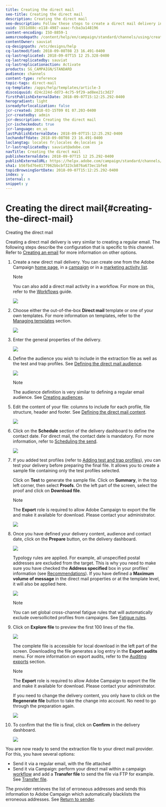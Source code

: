```yaml
---
title: Creating the direct mail
seo-title: Creating the direct mail
description: Creating the direct mail
seo-description: Follow these steps to create a direct mail delivery in Adobe Campaign.
uuid: 1551d88c-e118-4987-aaac-fcba3a148196
content-encoding: ISO-8859-1
aemsrcnodepath: /content/help/en/campaign/standard/channels/using/creating-the-direct-mail
contentOwner: sauviat
cq-designpath: /etc/designs/help
cq-lastmodified: 2018-09-08T08 23 16.491-0400
cq-lastreplicated: 2018-09-07T15 12 25.328-0400
cq-lastreplicatedby: sauviat
cq-lastreplicationaction: Activate
products: SG_CAMPAIGN/STANDARD
audience: channels
content-type: reference
topic-tags: direct-mail
cq-template: /apps/help/templates/article-3
discoiquuid: d24c224d-dd73-4c75-9f29-ad8ee21c3d27
firstPublishExternalDate: 2018-09-07T15:12:25.292-0400
herogradient: light
isreadyforlocalization: false
jcr-created: 2018-03-15T09 01 07.203-0400
jcr-createdby: admin
jcr-description: Creating the direct mail
jcr-ischeckedout: true
jcr-language: en_us
lastPublishExternalDate: 2018-09-07T15:12:25.292-0400
lochandoffdate: 2018-09-08T08 23 16.491-0400
loclangtag: locales fr;locales de;locales ja
lr-lastreplicatedby: sauviat@adobe.com
navTitle: Creating the direct mail
publishexternaldate: 2018-09-07T15 12 25.292-0400
publishExternalURL: https://helpx.adobe.com/campaign/standard/channels/using/creating-the-direct-mail.html
sha1: b56fbd76e8177062bbcbf323cb876a673ec1bfe8
topicBrowsingSortDate: 2018-09-07T15:12:25.292-0400
index: y
internal: n
snippet: y
---
```


# Creating the direct mail{#creating-the-direct-mail}

Creating the direct mail

Creating a direct mail delivery is very similar to creating a regular email. The following steps describe the configuration that is specific to this channel. Refer to [Creating an email](../../channels/using/creating-an-email.md) for more information on other options.

1. Create a new direct mail delivery. You can create one from the Adobe Campaign [home page](../../start/using/interface-description.md#home-page), in a [campaign](../../start/using/marketing-activities.md#creating-a-marketing-activity) or in a [marketing activity list](../../start/using/programs-and-campaigns.md#creating-a-campaign).

   >[!NOTE]
   >
   >You can also add a direct mail activity in a workflow. For more on this, refer to the [Workflows](../../automating/using/direct-mail-delivery.md) guide.

   ![](assets/direct_mail_1.png)

1. Choose either the out-of-the-box **Direct mail** template or one of your own templates. For more information on templates, refer to the [Managing templates](../../start/using/about-templates.md) section.

   ![](assets/direct_mail_2.png)

1. Enter the general properties of the delivery.

   ![](assets/direct_mail_3.png)

1. Define the audience you wish to include in the extraction file as well as the test and trap profiles. See [Defining the direct mail audience](../../channels/using/defining-the-direct-mail-audience.md). 

   ![](assets/direct_mail_4.png)

   >[!NOTE]
   >
   >The audience definition is very similar to defining a regular email audience. See [Creating audiences](../../audiences/using/creating-audiences.md).

1. Edit the content of your file: columns to include for each profile, file structure, header and footer. See [Defining the direct mail content](../../channels/using/defining-the-direct-mail-content.md).

   ![](assets/direct_mail_5.png)

1. Click on the **Schedule** section of the delivery dashboard to define the contact date. For direct mail, the contact date is mandatory. For more information, refer to [Scheduling the send](../../sending/using/about-scheduling-messages.md).

   ![](assets/direct_mail_8.png)

1. If you added test profiles (refer to [Adding test and trap profiles](../../channels/using/defining-the-direct-mail-audience.md#adding-test-and-trap-profiles)), you can test your delivery before preparing the final file. It allows you to create a sample file containing only the test profiles selected.

   Click on **Test** to generate the sample file. Click on **Summary**, in the top left corner, then select **Proofs**. On the left part of the screen, select the proof and click on **Download file**.

   >[!NOTE]
   >
   >The **Export** role is required to allow Adobe Campaign to export the file and make it available for download. Please contact your administrator.

   ![](assets/direct_mail_19.png)

1. Once you have defined your delivery content, audience and contact date, click on the **Prepare** button, on the delivery dashboard.

   ![](assets/direct_mail_16.png)

   Typology rules are applied. For example, all unspecified postal addresses are excluded from the target. This is why you need to make sure you have checked the **Address specified** box in your profiles' information (see [Recommendations](../../channels/using/about-direct-mail.md#recommendations)). If you have defined a **Maximum volume of message** in the direct mail properties or at the template level, it will also be applied here.

   ![](assets/direct_mail_25.png)

   >[!NOTE]
   >
   >You can set global cross-channel fatigue rules that will automatically exclude oversollicited profiles from campaigns. See [Fatigue rules](../../administration/using/fatigue-rules.md).

1. Click on **Explore file** to preview the first 100 lines of the file. 

   ![](assets/direct_mail_18.png)

   The complete file is accessible for local download in the left part of the screen. Downloading the file generates a log entry in the **Export audits** menu. For more information on export audits, refer to the [Auditing exports](../../administration/using/auditing-export-logs.md) section.

   >[!NOTE]
   >
   >The **Export** role is required to allow Adobe Campaign to export the file and make it available for download. Please contact your administrator.

   If you need to change the delivery content, you only have to click on the **Regenerate file** button to take the change into account. No need to go through the preparation again. 

   ![](assets/direct_mail_21.png)

1. To confirm that the file is final, click on **Confirm** in the delivery dashboard.

   ![](assets/direct_mail_20.png)

You are now ready to send the extraction file to your direct mail provider. For this, you have several options:

* Send it via a regular email, with the file attached
* Send it via Campaign: perform your direct mail within a campaign [workflow](../../automating/using/direct-mail-delivery.md) and add a **Transfer file** to send the file via FTP for example. See [Transfer file](../../automating/using/transfer-file.md).

The provider retrieves the list of erroneous addresses and sends this information to Adobe Campaign which automatically blacklists the erroneous addresses. See [Return to sender](../../channels/using/return-to-sender.md).

